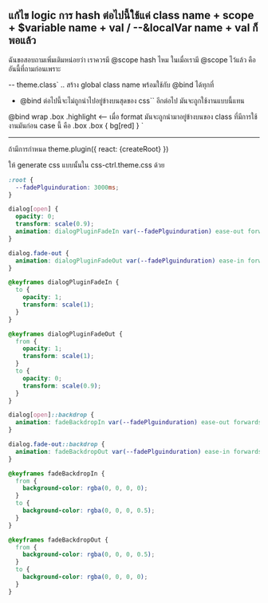## แก้ไข logic การ hash ต่อไปนี้ใช้แค่ class name + scope + $variable name + val / --&localVar name + val ก็พอแล้ว

ฉันขอสอบถามเพิ่มเติมหน่อยว่า เราควรมี @scope hash ไหม ในเมื่อเรามี @scope <scope-name> ไว้แล้ว
คืออันนี้ที่ถามก่อนเพราะ

-- theme.class`
.. สร้าง global class name พร้อมใช้กับ @bind ได้ทุกที่

- @bind ต่อไปนี้จะไม่ถูกนำไปอยู่ข้างบนสุดของ css`` อีกต่อไป มันจะถูกใช้งานแบบนี้แทน

@bind wrap .box .highlight <-- เมื่อ format มันจะถูกนำมาอยู่ข้างบนของ class ที่มีการใช้งานมันก่อน case นี้ คือ .box
.box {
bg[red]
}
`

---
ถ้ามีการกำหนด theme.plugin({
    react: {createRoot}
})

ให้ generate css แบบนั้นใน css-ctrl.theme.css ด้วย
```css
:root {
  --fadePlguinduration: 3000ms;
}

dialog[open] {
  opacity: 0;
  transform: scale(0.9);
  animation: dialogPluginFadeIn var(--fadePlguinduration) ease-out forwards;
}

dialog.fade-out {
  animation: dialogPluginFadeOut var(--fadePlguinduration) ease-in forwards;
}

@keyframes dialogPluginFadeIn {
  to {
    opacity: 1;
    transform: scale(1);
  }
}

@keyframes dialogPluginFadeOut {
  from {
    opacity: 1;
    transform: scale(1);
  }
  to {
    opacity: 0;
    transform: scale(0.9);
  }
}

dialog[open]::backdrop {
  animation: fadeBackdropIn var(--fadePlguinduration) ease-out forwards;
}

dialog.fade-out::backdrop {
  animation: fadeBackdropOut var(--fadePlguinduration) ease-in forwards;
}

@keyframes fadeBackdropIn {
  from {
    background-color: rgba(0, 0, 0, 0);
  }
  to {
    background-color: rgba(0, 0, 0, 0.5);
  }
}

@keyframes fadeBackdropOut {
  from {
    background-color: rgba(0, 0, 0, 0.5);
  }
  to {
    background-color: rgba(0, 0, 0, 0);
  }
}
```
